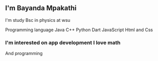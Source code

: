 ## I'm Bayanda Mpakathi

I'm study Bsc in physics at wsu 

Programming language
Java
C++
Python
Dart
JavaScript
Html and Css

### I'm  interested on app development I love math
And programming

